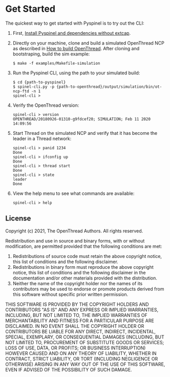 # Get Started

The quickest way to get started with Pyspinel is to try out the CLI:

1.  First, [Install Pyspinel and dependencies without extcap](install-pyspinel.md).
1.  Directly on your machine, clone and build a simulated OpenThread NCP as
    described in [How to build OpenThread](../build/index.md#how_to_build_openthread). After cloning and
    bootstraping, build the sim example:

    ```
    $ make -f examples/Makefile-simulation
    ```

1.  Run the Pyspinel CLI, using the path to your simulated build:

    ```
    $ cd {path-to-pyspinel}
    $ spinel-cli.py -p {path-to-openthread}/output/simulation/bin/ot-ncp-ftd -n 1
    spinel-cli > 
    ```

1.  Verify the OpenThread version:

    ```
    spinel-cli > version
    OPENTHREAD/20180926-01310-g9fdcef20; SIMULATION; Feb 11 2020 14:09:56
    ```

1.  Start Thread on the simulated NCP and verify that it has become the leader
    in a Thread network:

    ```
    spinel-cli > panid 1234
    Done
    spinel-cli > ifconfig up
    Done
    spinel-cli > thread start
    Done
    spinel-cli > state
    leader
    Done
    ```

1.  View the help menu to see what commands are available:

    ```
    spinel-cli > help
    ```

## License

Copyright (c) 2021, The OpenThread Authors.
All rights reserved.

Redistribution and use in source and binary forms, with or without
modification, are permitted provided that the following conditions are met:
1. Redistributions of source code must retain the above copyright
   notice, this list of conditions and the following disclaimer.
2. Redistributions in binary form must reproduce the above copyright
   notice, this list of conditions and the following disclaimer in the
   documentation and/or other materials provided with the distribution.
3. Neither the name of the copyright holder nor the
   names of its contributors may be used to endorse or promote products
   derived from this software without specific prior written permission.

THIS SOFTWARE IS PROVIDED BY THE COPYRIGHT HOLDERS AND CONTRIBUTORS "AS IS"
AND ANY EXPRESS OR IMPLIED WARRANTIES, INCLUDING, BUT NOT LIMITED TO, THE
IMPLIED WARRANTIES OF MERCHANTABILITY AND FITNESS FOR A PARTICULAR PURPOSE
ARE DISCLAIMED. IN NO EVENT SHALL THE COPYRIGHT HOLDER OR CONTRIBUTORS BE
LIABLE FOR ANY DIRECT, INDIRECT, INCIDENTAL, SPECIAL, EXEMPLARY, OR
CONSEQUENTIAL DAMAGES (INCLUDING, BUT NOT LIMITED TO, PROCUREMENT OF
SUBSTITUTE GOODS OR SERVICES; LOSS OF USE, DATA, OR PROFITS; OR BUSINESS
INTERRUPTION) HOWEVER CAUSED AND ON ANY THEORY OF LIABILITY, WHETHER IN
CONTRACT, STRICT LIABILITY, OR TORT (INCLUDING NEGLIGENCE OR OTHERWISE)
ARISING IN ANY WAY OUT OF THE USE OF THIS SOFTWARE, EVEN IF ADVISED OF THE
POSSIBILITY OF SUCH DAMAGE.
